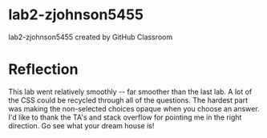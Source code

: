 # lab2-zjohnson5455
lab2-zjohnson5455 created by GitHub Classroom

# Reflection
This lab went relatively smoothly -- far smoother than the last lab. A lot of the CSS could be recycled through all of the questions. The hardest part was making the non-selected choices opaque when you choose an answer. I'd like to thank the TA's and stack overflow for pointing me in the right direction. Go see what your dream house is!
